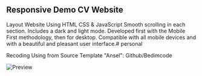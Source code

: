 Responsive Demo CV Website
-------------------------------------------
Layout Website Using HTML CSS & JavaScript
Smooth scrolling in each section.
Includes a dark and light mode.
Developed first with the Mobile First methodology, then for desktop.
Compatible with all mobile devices and with a beautiful and pleasant user interface.# personal

Recoding Using from Source Template "Ansel": Github/Bedimcode

![Preview]([http://~](https://github.com/Jiandev-vn/personal/preview.png))
